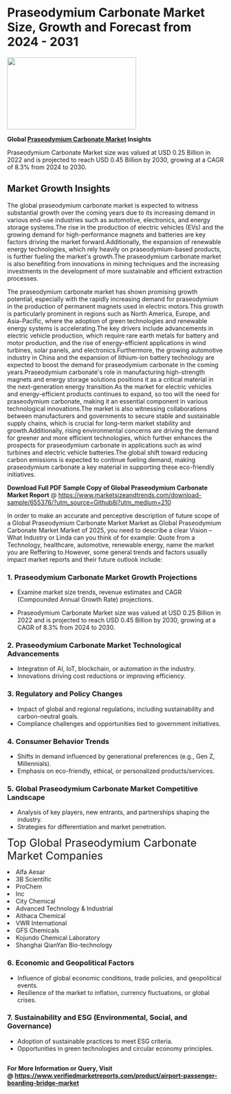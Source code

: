 <H1>Praseodymium Carbonate Market Size, Growth and Forecast from 2024 - 2031</H1><img class="aligncenter size-medium wp-image-584254" src="https://thirdeyenews.in/wp-content/uploads/2024/09/Global-Market-Research-300x168.jpeg" alt="" width="300" height="168" /><p><strong>Global&nbsp;<a href="https://www.marketsizeandtrends.com/download-sample/655376/?utm_source=Github8j?utm_medium=210">Praseodymium Carbonate Market</a> Insights</strong></p><p>Praseodymium Carbonate Market size was valued at USD 0.25 Billion in 2022 and is projected to reach USD 0.45 Billion by 2030, growing at a CAGR of 8.3% from 2024 to 2030.</p><p><h2>Market Growth Insights</h2> <p>The global praseodymium carbonate market is expected to witness substantial growth over the coming years due to its increasing demand in various end-use industries such as automotive, electronics, and energy storage systems.The rise in the production of electric vehicles (EVs) and the growing demand for high-performance magnets and batteries are key factors driving the market forward.Additionally, the expansion of renewable energy technologies, which rely heavily on praseodymium-based products, is further fueling the market's growth.The praseodymium carbonate market is also benefiting from innovations in mining techniques and the increasing investments in the development of more sustainable and efficient extraction processes.</p> <p>The praseodymium carbonate market has shown promising growth potential, especially with the rapidly increasing demand for praseodymium in the production of permanent magnets used in electric motors.This growth is particularly prominent in regions such as North America, Europe, and Asia-Pacific, where the adoption of green technologies and renewable energy systems is accelerating.The key drivers include advancements in electric vehicle production, which require rare earth metals for battery and motor production, and the rise of energy-efficient applications in wind turbines, solar panels, and electronics.Furthermore, the growing automotive industry in China and the expansion of lithium-ion battery technology are expected to boost the demand for praseodymium carbonate in the coming years.Praseodymium carbonate's role in manufacturing high-strength magnets and energy storage solutions positions it as a critical material in the next-generation energy transition.As the market for electric vehicles and energy-efficient products continues to expand, so too will the need for praseodymium carbonate, making it an essential component in various technological innovations.The market is also witnessing collaborations between manufacturers and governments to secure stable and sustainable supply chains, which is crucial for long-term market stability and growth.Additionally, rising environmental concerns are driving the demand for greener and more efficient technologies, which further enhances the prospects for praseodymium carbonate in applications such as wind turbines and electric vehicle batteries.The global shift toward reducing carbon emissions is expected to continue fueling demand, making praseodymium carbonate a key material in supporting these eco-friendly initiatives.<p><span class=""><strong>Download Full PDF Sample Copy of Global Praseodymium Carbonate Market Report</strong> @ <a href="https://www.marketsizeandtrends.com/download-sample/655376/?utm_source=Github8j?utm_medium=210" target="_blank">https://www.marketsizeandtrends.com/download-sample/655376/?utm_source=Github8j?utm_medium=210</a></span></p><p>In order to make an accurate and perceptive description of future scope of a Global&nbsp;Praseodymium Carbonate Market Market as Global&nbsp;Praseodymium Carbonate Market Market of 2025, you need to describe a clear Vision &ndash; What Industry or Linda can you think of for example: Quote from a Technology, healthcare, automotive, renewable energy, name the market you are Reffering to.However, some general trends and factors usually impact market reports and their future outlook include:</p><h3>1.&nbsp;<strong>Praseodymium Carbonate Market Growth Projections</strong></h3><ul><li>Examine market size trends, revenue estimates and CAGR (Compounded Annual Growth Rate) projections.</li><li><p>Praseodymium Carbonate Market size was valued at USD 0.25 Billion in 2022 and is projected to reach USD 0.45 Billion by 2030, growing at a CAGR of 8.3% from 2024 to 2030.</p></li></ul><h3>2.&nbsp;<strong>Praseodymium Carbonate Market Technological Advancements</strong></h3><ul><li>Integration of AI, IoT, blockchain, or automation in the industry.</li><li>Innovations driving cost reductions or improving efficiency.</li></ul><h3>3.&nbsp;<strong>Regulatory and Policy Changes</strong></h3><ul><li>Impact of global and regional regulations, including sustainability and carbon-neutral goals.</li><li>Compliance challenges and opportunities tied to government initiatives.</li></ul><h3>4.&nbsp;<strong>Consumer Behavior Trends</strong></h3><ul><li>Shifts in demand influenced by generational preferences (e.g., Gen Z, Millennials).</li><li>Emphasis on eco-friendly, ethical, or personalized products/services.</li></ul><h3>5.&nbsp;<strong>Global Praseodymium Carbonate Market Competitive Landscape</strong></h3><ul><li>Analysis of key players, new entrants, and partnerships shaping the industry.</li><li>Strategies for differentiation and market penetration.</li></ul><p data-pm-slice="1 1 []"><span style="color: inherit; font-family: inherit; font-size: 25px;">Top Global Praseodymium Carbonate Market Companies</span></p><div class="" data-test-id=""><p><li>Alfa Aesar</li><li> 3B Scientific</li><li> ProChem</li><li> Inc</li><li> City Chemical</li><li> Advanced Technology & Industrial</li><li> Aithaca Chemical</li><li> VWR International</li><li> GFS Chemicals</li><li> Kojundo Chemical Laboratory</li><li> Shanghai QianYan Bio-technology</li></p></div><h3>6.&nbsp;<strong>Economic and Geopolitical Factors</strong></h3><ul><li>Influence of global economic conditions, trade policies, and geopolitical events.</li><li>Resilience of the market to inflation, currency fluctuations, or global crises.</li></ul><h3>7.&nbsp;<strong>Sustainability and ESG (Environmental, Social, and Governance)</strong></h3><ul><li>Adoption of sustainable practices to meet ESG criteria.</li><li>Opportunities in green technologies and circular economy principles.</li></ul><h2><strong style="font-size: 14px;">For More Information or Query, Visit @&nbsp;</strong><a style="background-color: #ffffff; font-size: 14px;" href="https://www.marketsizeandtrends.com/report/praseodymium-carbonate-market/" target="_blank">https://www.verifiedmarketreports.com/product/airport-passenger-boarding-bridge-market</a></h2>